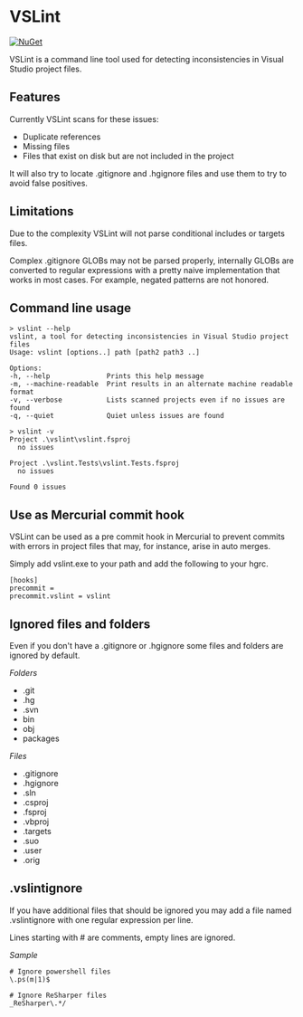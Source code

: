 VSLint
======

[![NuGet](https://img.shields.io/nuget/v/VSLint.svg?maxAge=259200)](https://www.nuget.org/packages/VSLint/)

VSLint is a command line tool used for detecting inconsistencies in
Visual Studio project files.


Features
--------

Currently VSLint scans for these issues:

* Duplicate references
* Missing files
* Files that exist on disk but are not included in the project

It will also try to locate .gitignore and .hgignore files and use them
to try to avoid false positives.


Limitations
-----------

Due to the complexity VSLint will not parse conditional includes or targets files.

Complex .gitignore GLOBs may not be parsed properly, internally GLOBs are converted
to regular expressions with a pretty naive implementation that works in most cases.
For example, negated patterns are not honored.


Command line usage
------------------

	> vslint --help
	vslint, a tool for detecting inconsistencies in Visual Studio project files
	Usage: vslint [options..] path [path2 path3 ..]
	
	Options:
	-h, --help              Prints this help message
	-m, --machine-readable  Print results in an alternate machine readable format
	-v, --verbose           Lists scanned projects even if no issues are found
	-q, --quiet             Quiet unless issues are found
	
	> vslint -v
	Project .\vslint\vslint.fsproj
	  no issues
	
	Project .\vslint.Tests\vslint.Tests.fsproj
	  no issues
	
	Found 0 issues


Use as Mercurial commit hook
----------------------------

VSLint can be used as a pre commit hook in Mercurial to prevent commits with
errors in project files that may, for instance, arise in auto merges.

Simply add vslint.exe to your path and add the following to your hgrc.

	[hooks]
	precommit =
	precommit.vslint = vslint


Ignored files and folders
-------------------------

Even if you don't have a .gitignore or .hgignore some files and folders
are ignored by default.

*Folders*

* .git
* .hg
* .svn
* bin
* obj
* packages

*Files*

* .gitignore
* .hgignore
* .sln
* .csproj
* .fsproj
* .vbproj
* .targets
* .suo
* .user
* .orig


.vslintignore
-------------

If you have additional files that should be ignored you may add a
file named .vslintignore with one regular expression per line.

Lines starting with # are comments, empty lines are ignored.

*Sample*

	# Ignore powershell files
	\.ps(m|1)$

	# Ignore ReSharper files
	_ReSharper\.*/
